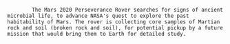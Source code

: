 
            The Mars 2020 Perseverance Rover searches for signs of ancient microbial life, to advance NASA's quest to explore the past habitability of Mars. The rover is collecting core samples of Martian rock and soil (broken rock and soil), for potential pickup by a future mission that would bring them to Earth for detailed study.
        